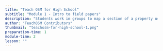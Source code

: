 ```yaml
---
title: "Teach OSM for High School"
subtitle: "Module 1 - Intro to field papers"
description: "Students work in groups to map a section of a property using OSM-available base maps in the field."
author: "TeachOSM Contributors"
thumbnail: "teachosm-for-high-school-1.png"
preparation-time: 1
module-time: 2
lesson: ""
---
```

